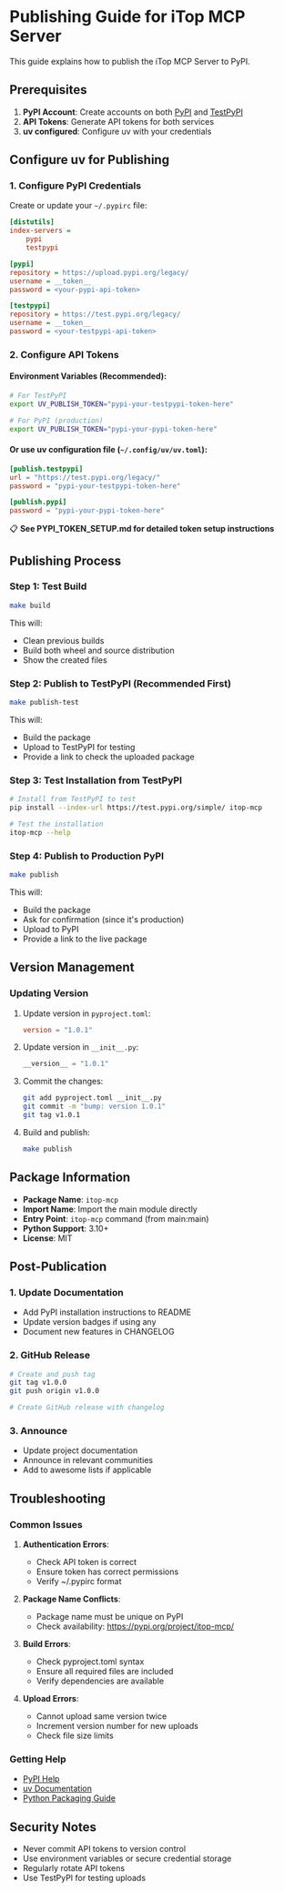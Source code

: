 # Publishing Guide for iTop MCP Server

This guide explains how to publish the iTop MCP Server to PyPI.

## Prerequisites

1. **PyPI Account**: Create accounts on both [PyPI](https://pypi.org) and [TestPyPI](https://test.pypi.org)
2. **API Tokens**: Generate API tokens for both services
3. **uv configured**: Configure uv with your credentials

## Configure uv for Publishing

### 1. Configure PyPI Credentials

Create or update your `~/.pypirc` file:

```ini
[distutils]
index-servers = 
    pypi
    testpypi

[pypi]
repository = https://upload.pypi.org/legacy/
username = __token__
password = <your-pypi-api-token>

[testpypi]
repository = https://test.pypi.org/legacy/
username = __token__
password = <your-testpypi-api-token>
```

### 2. Configure API Tokens

#### Environment Variables (Recommended):
```bash
# For TestPyPI
export UV_PUBLISH_TOKEN="pypi-your-testpypi-token-here"

# For PyPI (production)  
export UV_PUBLISH_TOKEN="pypi-your-pypi-token-here"
```

#### Or use uv configuration file (`~/.config/uv/uv.toml`):
```toml
[publish.testpypi]
url = "https://test.pypi.org/legacy/"
password = "pypi-your-testpypi-token-here"

[publish.pypi]
password = "pypi-your-pypi-token-here"
```

📋 **See PYPI_TOKEN_SETUP.md for detailed token setup instructions**

## Publishing Process

### Step 1: Test Build

```bash
make build
```

This will:
- Clean previous builds
- Build both wheel and source distribution
- Show the created files

### Step 2: Publish to TestPyPI (Recommended First)

```bash
make publish-test
```

This will:
- Build the package
- Upload to TestPyPI for testing
- Provide a link to check the uploaded package

### Step 3: Test Installation from TestPyPI

```bash
# Install from TestPyPI to test
pip install --index-url https://test.pypi.org/simple/ itop-mcp

# Test the installation
itop-mcp --help
```

### Step 4: Publish to Production PyPI

```bash
make publish
```

This will:
- Build the package
- Ask for confirmation (since it's production)
- Upload to PyPI
- Provide a link to the live package

## Version Management

### Updating Version

1. Update version in `pyproject.toml`:
   ```toml
   version = "1.0.1"
   ```

2. Update version in `__init__.py`:
   ```python
   __version__ = "1.0.1"
   ```

3. Commit the changes:
   ```bash
   git add pyproject.toml __init__.py
   git commit -m "bump: version 1.0.1"
   git tag v1.0.1
   ```

4. Build and publish:
   ```bash
   make publish
   ```

## Package Information

- **Package Name**: `itop-mcp`
- **Import Name**: Import the main module directly
- **Entry Point**: `itop-mcp` command (from main:main)
- **Python Support**: 3.10+
- **License**: MIT

## Post-Publication

### 1. Update Documentation

- Add PyPI installation instructions to README
- Update version badges if using any
- Document new features in CHANGELOG

### 2. GitHub Release

```bash
# Create and push tag
git tag v1.0.0
git push origin v1.0.0

# Create GitHub release with changelog
```

### 3. Announce

- Update project documentation
- Announce in relevant communities
- Add to awesome lists if applicable

## Troubleshooting

### Common Issues

1. **Authentication Errors**:
   - Check API token is correct
   - Ensure token has correct permissions
   - Verify ~/.pypirc format

2. **Package Name Conflicts**:
   - Package name must be unique on PyPI
   - Check availability: https://pypi.org/project/itop-mcp/

3. **Build Errors**:
   - Check pyproject.toml syntax
   - Ensure all required files are included
   - Verify dependencies are available

4. **Upload Errors**:
   - Cannot upload same version twice
   - Increment version number for new uploads
   - Check file size limits

### Getting Help

- [PyPI Help](https://pypi.org/help/)
- [uv Documentation](https://docs.astral.sh/uv/)
- [Python Packaging Guide](https://packaging.python.org/)

## Security Notes

- Never commit API tokens to version control
- Use environment variables or secure credential storage
- Regularly rotate API tokens
- Use TestPyPI for testing uploads
